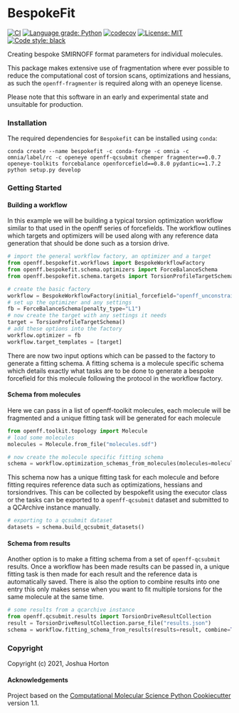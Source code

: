BespokeFit
==============================
[//]: # (Badges)
[![CI](https://github.com/openforcefield/bespoke-fit/actions/workflows/CI.yaml/badge.svg)](https://github.com/openforcefield/bespoke-fit/actions/workflows/CI.yaml)
[![Language grade: Python](https://img.shields.io/lgtm/grade/python/g/openforcefield/bespoke-fit.svg?logo=lgtm&logoWidth=18)](https://lgtm.com/projects/g/openforcefield/bespoke-fit/context:python)
[![codecov](https://codecov.io/gh/openforcefield/bespoke-fit/branch/master/graph/badge.svg)](https://codecov.io/gh/openforcefield/bespoke-fit/branch/master)
[![License: MIT](https://img.shields.io/badge/License-MIT-yellow.svg)](https://opensource.org/licenses/MIT)
[![Code style: black](https://img.shields.io/badge/code%20style-black-000000.svg)](https://github.com/psf/black)

Creating bespoke SMIRNOFF format parameters for individual molecules.

This package makes extensive use of fragmentation where ever possible to reduce the computational cost
of torsion scans, optimizations and hessians, as such the `openff-fragmenter` is required along with an openeye license.

Please note that this software in an early and experimental state and unsuitable for production.

### Installation
The required dependencies for `Bespokefit` can be installed using `conda`:

```
conda create --name bespokefit -c conda-forge -c omnia -c omnia/label/rc -c openeye openff-qcsubmit chemper fragmenter==0.0.7 openeye-toolkits forcebalance openforcefield==0.8.0 pydantic==1.7.2
python setup.py develop
```

### Getting Started

#### Building a workflow
In this example we will be building a typical torsion optimization workflow similar to that used in the openff series of forcefields.
The workflow outlines which targets and optimizers will be used along with any reference data generation that should be done such as a torsion drive.

```python
# import the general workflow factory, an optimizer and a target
from openff.bespokefit.workflows import BespokeWorkflowFactory
from openff.bespokefit.schema.optimizers import ForceBalanceSchema
from openff.bespokefit.schema.targets import TorsionProfileTargetSchema

# create the basic factory
workflow = BespokeWorkflowFactory(initial_forcefield="openff_unconstrained-1.3.0.offxml")
# set up the optimizer and any settings
fb = ForceBalanceSchema(penalty_type="L1")
# now create the target with any settings it needs
target = TorsionProfileTargetSchema()
# add these options into the factory
workflow.optimizer = fb
workflow.target_templates = [target]
```
There are now two input options which can be passed to the factory to generate a fitting schema. A fitting schema is a molecule
specific schema which details exactly what tasks are to be done to generate a bespoke forcefield for this molecule
following the protocol in the workflow factory. 

#### Schema from molecules
Here we can pass in a list of openff-toolkit molecules, each molecule will be fragmented 
and a unique fitting task will be generated for each molecule

```python
from openff.toolkit.topology import Molecule
# load some molecules
molecules = Molecule.from_file("molecules.sdf")

# now create the molecule specific fitting schema
schema = workflow.optimization_schemas_from_molecules(molecules=molecules)
```
This schema now has a unique fitting task for each molecule and before fitting requires reference data such as 
optimizations, hessians and torsiondrives. This can be collected by bespokefit using the executor class or the tasks can be 
exported to a `openff-qcsubmit` dataset and submitted to a QCArchive instance manually.

```python
# exporting to a qcsubmit dataset
datasets = schema.build_qcsubmit_datasets()
```

#### Schema from results
Another option is to make a fitting schema from a set of `openff-qcsubmit` results. Once a workflow has been made results can be passed
in, a unique fitting task is then made for each result and the reference data is automatically saved. There is also the option to combine results into one entry
this only makes sense when you want to fit multiple torsions for the same molecule at the same time.

```python
# some results from a qcarchive instance
from openff.qcsubmit.results import TorsionDriveResultCollection
result = TorsionDriveResultCollection.parse_file("results.json")
schema = workflow.fitting_schema_from_results(results=result, combine=True)
```

### Copyright

Copyright (c) 2021, Joshua Horton


#### Acknowledgements
 
Project based on the 
[Computational Molecular Science Python Cookiecutter](https://github.com/molssi/cookiecutter-cms) version 1.1.
